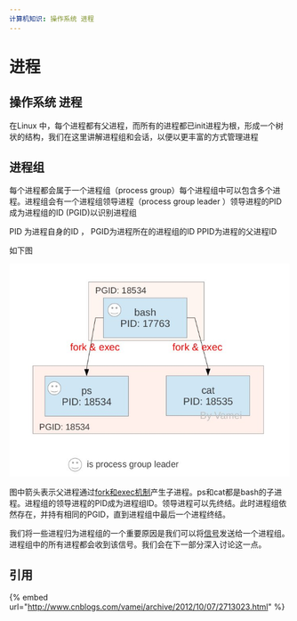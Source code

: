 ```yaml
---
计算机知识: 操作系统 进程
---
```


# 进程

## 操作系统 进程

在Linux 中，每个进程都有父进程，而所有的进程都已init进程为根，形成一个树状的结构，我们在这里讲解进程组和会话，以便以更丰富的方式管理进程

## 进程组

每个进程都会属于一个进程组（process group）每个进程组中可以包含多个进程。进程组会有一个进程组领导进程（process group leader ）领导进程的PID 成为进程组的ID \(PGID\)以识别进程组

PID 为进程自身的ID ， PGID为进程所在的进程组的ID PPID为进程的父进程ID

如下图

![](../../.gitbook/assets/image%20%2818%29.png)

  
图中箭头表示父进程通过[fork和exec机制](http://www.cnblogs.com/vamei/archive/2012/09/20/2694466.html)产生子进程。ps和cat都是bash的子进程。进程组的领导进程的PID成为进程组ID。领导进程可以先终结。此时进程组依然存在，并持有相同的PGID，直到进程组中最后一个进程终结。

我们将一些进程归为进程组的一个重要原因是我们可以将[信号](http://www.cnblogs.com/vamei/archive/2012/10/04/2711818.html)发送给一个进程组。进程组中的所有进程都会收到该信号。我们会在下一部分深入讨论这一点。

## 引用

{% embed url="http://www.cnblogs.com/vamei/archive/2012/10/07/2713023.html" %}

